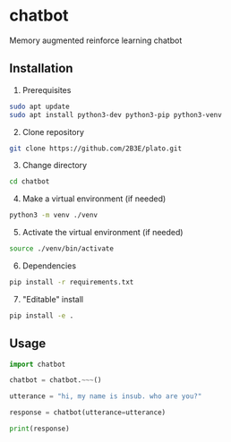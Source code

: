 # chatbot

Memory augmented reinforce learning chatbot

## Installation

1. Prerequisites

```bash
sudo apt update
sudo apt install python3-dev python3-pip python3-venv
```


2. Clone repository

```bash
git clone https://github.com/2B3E/plato.git
```



3. Change directory

```bash
cd chatbot
```


4. Make a virtual environment (if needed)

```bash
python3 -m venv ./venv
```

5. Activate the virtual environment (if needed)

```bash
source ./venv/bin/activate
```

6. Dependencies

```bash
pip install -r requirements.txt
```

7. "Editable" install


```bash
pip install -e .
```

## Usage

```python
import chatbot

chatbot = chatbot.~~~()

utterance = "hi, my name is insub. who are you?"

response = chatbot(utterance=utterance)

print(response)
```

